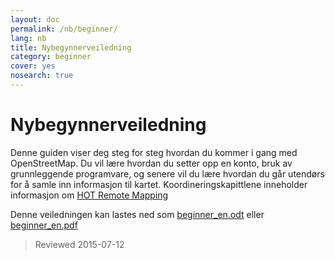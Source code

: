 ```yaml
---
layout: doc
permalink: /nb/beginner/
lang: nb
title: Nybegynnerveiledning
category: beginner
cover: yes
nosearch: true
---
```


Nybegynnerveiledning
================


Denne guiden viser deg steg for steg hvordan du kommer i gang med OpenStreetMap. Du vil lære
hvordan du setter opp en konto, bruk av grunnleggende programvare, og senere vil du lære hvordan du går utendørs
for å samle inn informasjon til kartet. Koordineringskapittlene inneholder informasjon om [HOT Remote Mapping](/en/coordination/) 

Denne veiledningen kan lastes ned som [beginner_en.odt](/files/beginner_en.odt) eller [beginner_en.pdf](/files/beginner_en.pdf)  
>Reviewed 2015-07-12  